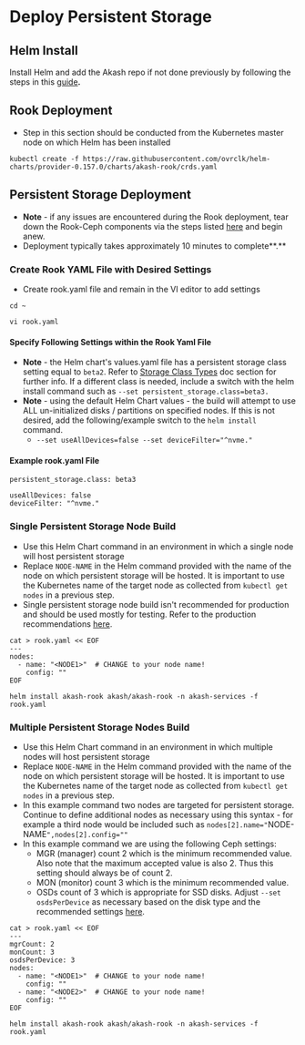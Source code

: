 # Deploy Persistent Storage

## **Helm Install**

Install Helm and add the Akash repo if not done previously by following the steps in this [guide](../akash-cloud-provider-build-with-helm-charts/step-4-helm-installation-on-kubernetes-node.md)**.**

## **Rook Deployment**

* Step in this section should be conducted from the Kubernetes master node on which Helm has been installed

```
kubectl create -f https://raw.githubusercontent.com/ovrclk/helm-charts/provider-0.157.0/charts/akash-rook/crds.yaml
```

## Persistent Storage Deployment

* **Note** - if any issues are encountered during the Rook deployment, tear down the Rook-Ceph components via the steps listed [here](teardown.md) and begin anew.
* Deployment typically takes approximately 10 minutes to complete**.**

### **Create Rook YAML File with Desired Settings**

* Create rook.yaml file and remain in the VI editor to add settings

```
cd ~

vi rook.yaml
```

#### Specify Following Settings within the Rook Yaml File

* **Note** - the Helm chart's values.yaml file has a persistent storage class setting equal to `beta2`.  Refer to [Storage Class Types](storage-class-types.md) doc section for further info.  If a different class is needed, include a switch with the helm install command such as `--set persistent_storage.class=beta3.`
* **Note** - using the default Helm Chart values - the build will attempt to use ALL un-initialized disks / partitions on specified nodes.  If this is not desired, add the following/example switch to the `helm install` command.
  * `--set useAllDevices=false --set deviceFilter="^nvme."`&#x20;

#### Example rook.yaml File

```
persistent_storage.class: beta3

useAllDevices: false
deviceFilter: "^nvme."
```

### Single Persistent Storage Node Build

* Use this Helm Chart command in an environment in which a single node will host persistent storage
* Replace `NODE-NAME` in the Helm command provided with the name of the node on which persistent storage will be hosted.  It is important to use the Kubernetes name of the target node as collected from `kubectl get nodes` in a previous step.
* Single persistent storage node build isn't recommended for production and should be used mostly for testing. Refer to the production recommendations [here](deploy-persistent-storage.md#multiple-persistent-storage-nodes-build).

```
cat > rook.yaml << EOF
---
nodes:
  - name: "<NODE1>"  # CHANGE to your node name!
    config: ""
EOF

helm install akash-rook akash/akash-rook -n akash-services -f rook.yaml
```

### Multiple Persistent Storage Nodes Build

* Use this Helm Chart command in an environment in which multiple nodes will host persistent storage
* Replace `NODE-NAME` in the Helm command provided with the name of the node on which persistent storage will be hosted.  It is important to use the Kubernetes name of the target node as collected from `kubectl get nodes` in a previous step.
* In this example command two nodes are targeted for persistent storage.  Continue to define additional nodes as necessary using this syntax - for example a third node would be included such as `nodes[2].name="`NODE-NAME`",nodes[2].config=""`
* In this example command we are using the following Ceph settings:
  * MGR (manager) count 2 which is the minimum recommended value.  Also note that the maximum accepted value is also 2.  Thus this setting should always be of count 2.
  * MON (monitor) count 3 which is the minimum recommended value.
  * OSDs count of 3 which is appropriate for SSD disks.  Adjust `--set osdsPerDevice` as necessary based on the disk type and the recommended settings [here](persistent-storage-requirements.md).

```
cat > rook.yaml << EOF
---
mgrCount: 2
monCount: 3
osdsPerDevice: 3
nodes:
  - name: "<NODE1>"  # CHANGE to your node name!
    config: ""
  - name: "<NODE2>"  # CHANGE to your node name!
    config: ""
EOF

helm install akash-rook akash/akash-rook -n akash-services -f rook.yaml
```
